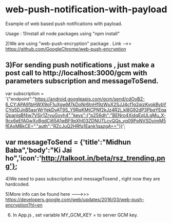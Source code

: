 # web-push-notification-with-payload
Example of web based push notifications with payload.

Usage :
1)Install all node packages using "npm install"

2)We are using "web-push-encryption" package . Link -->> https://github.com/GoogleChrome/web-push-encryption

3)For sending push notifications , just make a post call to http://localhost:3000/gcm with parameters subscription and messageToSend. 
-----------------------------------------------------------------------------------------------------------------------------------------
 var subscription = '{"endpoint":"https://android.googleapis.com/gcm/send/cdOyBZ-6_CY:APA91bHWX9oF1uXgwM7kDoNr6tnHf9zWuX2SJJ4cf1g2qjzKvokBybYCYq5DJnB5asrWrYekDvAT9S_Y9RqKMtCPNf2kJz4R2j_kl8G92dP3PbqYEqaQpanlqBf4w7VSjr1ZrvuGoyh4","keys":{"p256dh":"BENro4XidqEqULgMu_X-9cx6eEfAGwXyBgdCi65A1wBF9pXhl03ZDNUTLcvQQs_yq09PpNVSDyjmM5fEAxMBkCE=","auth":"RZcJuQ2HRfq1Eank1qazgA=="}}';
 
 var messageToSend = {'title':"Midhun Baba",'body':"Ki Jai ho",'icon':'http://talkoot.in/beta/rsz_trending.png'};
---------------------------------------------------------------------------------------------------------------------------------------
4)We need to pass subscription and messageTosend , right now they are hardcoded.

5)More info can be found here --->>> https://developers.google.com/web/updates/2016/03/web-push-encryption?hl=en

6) In App.js , set variable MY_GCM_KEY = to server GCM key.
